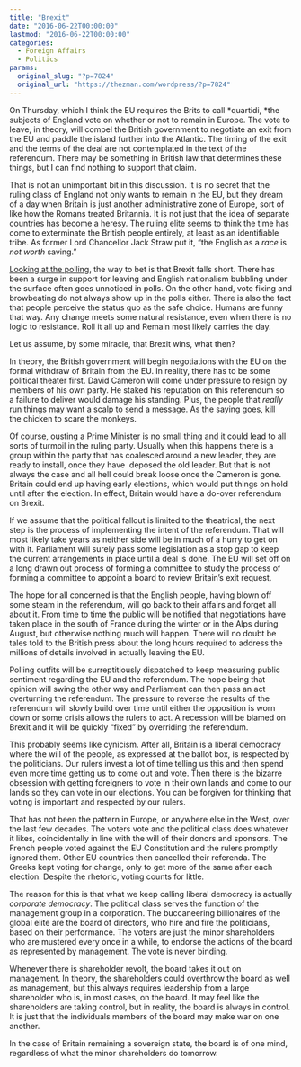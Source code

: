 ```yaml
---
title: "Brexit"
date: "2016-06-22T00:00:00"
lastmod: "2016-06-22T00:00:00"
categories:
  - Foreign Affairs
  - Politics
params:
  original_slug: "?p=7824"
  original_url: "https://thezman.com/wordpress/?p=7824"
---
```


On Thursday, which I think the EU requires the Brits to
call *quartidi, *the subjects of England vote on whether or not to
remain in Europe. The vote to leave, in theory, will compel the British
government to negotiate an exit from the EU and paddle the island
further into the Atlantic. The timing of the exit and the terms of the
deal are not contemplated in the text of the referendum. There may be
something in British law that determines these things, but I can find
nothing to support that claim.

That is not an unimportant bit in this discussion. It is no secret that
the ruling class of England not only wants to remain in the EU, but they
dream of a day when Britain is just another administrative zone of
Europe, sort of like how the Romans treated Britannia. It is not just
that the idea of separate countries has become a heresy. The ruling
elite seems to think the time has come to exterminate the British people
entirely, at least as an identifiable tribe. As former Lord Chancellor
Jack Straw put it, “the English as a *race* is *not worth* saving.”

[Looking at the polling](https://ig.ft.com/sites/brexit-polling/), the
way to bet is that Brexit falls short. There has been a surge in support
for leaving and English nationalism bubbling under the surface often
goes unnoticed in polls. On the other hand, vote fixing and browbeating
do not always show up in the polls either. There is also the fact that
people perceive the status quo as the safe choice. Humans are funny that
way. Any change meets some natural resistance, even when there is no
logic to resistance. Roll it all up and Remain most likely carries the
day.

Let us assume, by some miracle, that Brexit wins, what then?

In theory, the British government will begin negotiations with the EU on
the formal withdraw of Britain from the EU. In reality, there has to be
some political theater first. David Cameron will come under pressure to
resign by members of his own party. He staked his reputation on this
referendum so a failure to deliver would damage his standing. Plus, the
people that *really* run things may want a scalp to send a message. As
the saying goes, kill the chicken to scare the monkeys.

Of course, ousting a Prime Minister is no small thing and it could lead
to all sorts of turmoil in the ruling party. Usually when this happens
there is a group within the party that has coalesced around a new
leader, they are ready to install, once they have  deposed the old
leader. But that is not always the case and all hell could break loose
once the Cameron is gone. Britain could end up having early elections,
which would put things on hold until after the election. In effect,
Britain would have a do-over referendum on Brexit.

If we assume that the political fallout is limited to the theatrical,
the next step is the process of implementing the intent of the
referendum. That will most likely take years as neither side will be in
much of a hurry to get on with it. Parliament will surely pass some
legislation as a stop gap to keep the current arrangements in place
until a deal is done. The EU will set off on a long drawn out process of
forming a committee to study the process of forming a committee to
appoint a board to review Britain’s exit request.

The hope for all concerned is that the English people, having blown off
some steam in the referendum, will go back to their affairs and forget
all about it. From time to time the public will be notified that
negotiations have taken place in the south of France during the winter
or in the Alps during August, but otherwise nothing much will happen.
There will no doubt be tales told to the British press about the long
hours required to address the millions of details involved in actually
leaving the EU.

Polling outfits will be surreptitiously dispatched to keep measuring
public sentiment regarding the EU and the referendum. The hope being
that opinion will swing the other way and Parliament can then pass an
act overturning the referendum. The pressure to reverse the results of
the referendum will slowly build over time until either the opposition
is worn down or some crisis allows the rulers to act. A recession will
be blamed on Brexit and it will be quickly “fixed” by overriding the
referendum.

This probably seems like cynicism. After all, Britain is a liberal
democracy where the will of the people, as expressed at the ballot box,
is respected by the politicians. Our rulers invest a lot of time telling
us this and then spend even more time getting us to come out and vote.
Then there is the bizarre obsession with getting foreigners to vote in
their own lands and come to our lands so they can vote in our elections.
You can be forgiven for thinking that voting is important and respected
by our rulers.

That has not been the pattern in Europe, or anywhere else in the West,
over the last few decades. The voters vote and the political class does
whatever it likes, coincidentally in line with the will of their donors
and sponsors. The French people voted against the EU Constitution and
the rulers promptly ignored them. Other EU countries then cancelled
their referenda. The Greeks kept voting for change, only to get more of
the same after each election. Despite the rhetoric, voting counts for
little.

The reason for this is that what we keep calling liberal democracy is
actually *corporate democracy*. The political class serves the function
of the management group in a corporation. The buccaneering billionaires
of the global elite are the board of directors, who hire and fire the
politicians, based on their performance. The voters are just the minor
shareholders who are mustered every once in a while, to endorse the
actions of the board as represented by management. The vote is never
binding.

Whenever there is shareholder revolt, the board takes it out on
management. In theory, the shareholders could overthrow the board as
well as management, but this always requires leadership from a large
shareholder who is, in most cases, on the board. It may feel like the
shareholders are taking control, but in reality, the board is always in
control. It is just that the individuals members of the board may make
war on one another.

In the case of Britain remaining a sovereign state, the board is of one
mind, regardless of what the minor shareholders do tomorrow.
